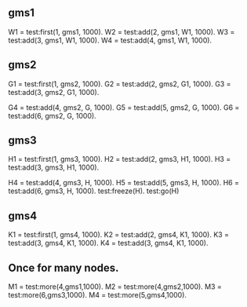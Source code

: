 ## gms1
W1 = test:first(1, gms1, 1000).
W2 = test:add(2, gms1, W1, 1000).
W3 = test:add(3, gms1, W1, 1000).
W4 = test:add(4, gms1, W1, 1000).

## gms2
G1 = test:first(1, gms2, 1000).
G2 = test:add(2, gms2, G1, 1000).
G3 = test:add(3, gms2, G1, 1000).

G4 = test:add(4, gms2, G, 1000).
G5 = test:add(5, gms2, G, 1000).
G6 = test:add(6, gms2, G, 1000).

## gms3
H1 = test:first(1, gms3, 1000).
H2 = test:add(2, gms3, H1, 1000).
H3 = test:add(3, gms3, H1, 1000).

H4 = test:add(4, gms3, H, 1000).
H5 = test:add(5, gms3, H, 1000).
H6 = test:add(6, gms3, H, 1000).
test:freeze(H).
test:go(H)

## gms4
K1 = test:first(1, gms4, 1000).
K2 = test:add(2, gms4, K1, 1000).
K3 = test:add(3, gms4, K1, 1000).
K4 = test:add(3, gms4, K1, 1000).



## Once for many nodes.
M1 = test:more(4,gms1,1000).
M2 = test:more(4,gms2,1000).
M3 = test:more(6,gms3,1000).
M4 = test:more(5,gms4,1000).